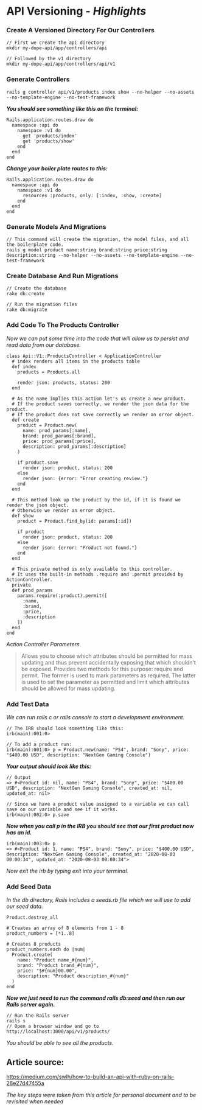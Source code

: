 # API Versioning - _Highlights_

### Create A Versioned Directory For Our Controllers

```
// First we create the api directory
mkdir my-dope-api/app/controllers/api

// Followed by the v1 directory
mkdir my-dope-api/app/controllers/api/v1
```

### Generate Controllers
```
rails g controller api/v1/products index show --no-helper --no-assets --no-template-engine --no-test-framework
```

*__You should see something like this on the terminal:__*

```
Rails.application.routes.draw do
  namespace :api do
    namespace :v1 do
      get 'products/index'
      get 'products/show'
    end
  end
end
```
*__Change your boiler plate routes to this:__*

```
Rails.application.routes.draw do
  namespace :api do
    namespace :v1 do
      resources :products, only: [:index, :show, :create]
    end
  end
end
```

### Generate Models And Migrations

```
// This command will create the migration, the model files, and all the boilerplate code.
rails g model product name:string brand:string price:string description:string --no-helper --no-assets --no-template-engine --no-test-framework
```

### Create Database And Run Migrations

```
// Create the database
rake db:create

// Run the migration files
rake db:migrate
```

### Add Code To The Products Controller

_Now we can put some time into the code that will allow us to persist and read data from our database._

```
class Api::V1::ProductsController < ApplicationController
  # index renders all items in the products table
  def index
    products = Products.all

    render json: products, status: 200
  end

  # As the name implies this action let's us create a new product.
  # If the product saves correctly, we render the json data for the product.
  # If the product does not save correctly we render an error object.
  def create
    product = Product.new(
      name: prod_params[:name],
      brand: prod_params[:brand],
      price: prod_params[:price],
      description: prod_params[:description]
    )

    if product.save
      render json: product, status: 200
    else
      render json: {error: "Error creating review."}
    end
  end
  
  # This method look up the product by the id, if it is found we render the json object.
  # Otherwise we render an error object. 
  def show
    product = Product.find_by(id: params[:id])

    if product 
      render json: product, status: 200
    else
      render json: {error: "Product not found."}
    end
  end

  # This private method is only available to this controller.
  # It uses the built-in methods .require and .permit provided by ActionController.
  private
  def prod_params 
    params.require(:product).permit([
      :name,
      :brand,
      :price,
      :description
    ])
  end 
end
```

_Action Controller Parameters_
> Allows you to choose which attributes should be permitted for mass updating and thus prevent accidentally exposing that which shouldn’t be exposed. Provides two methods for this purpose: require and permit. The former is used to mark parameters as required. The latter is used to set the parameter as permitted and limit which attributes should be allowed for mass updating.

### Add Test Data

_We can run rails c or rails console to start a development environment._

```
// The IRB should look something like this:
irb(main):001:0>

// To add a product run:
irb(main):001:0> p = Product.new(name: "PS4", brand: "Sony", price: "$400.00 USD", description: "NextGen Gaming Console")
```
*__Your output should look like this:__*

```
// Output
=> #<Product id: nil, name: "PS4", brand: "Sony", price: "$400.00 USD", description: "NextGen Gaming Console", created_at: nil, updated_at: nil>

// Since we have a product value assigned to a variable we can call save on our variable and see if it works.
irb(main):002:0> p.save
```

*__Now when you call p in the IRB you should see that our first product now has an id.__*

```
irb(main):003:0> p
=> #<Product id: 1, name: "PS4", brand: "Sony", price: "$400.00 USD", description: "NextGen Gaming Console", created_at: "2020-08-03 00:00:34", updated_at: "2020-08-03 00:00:34">
```
_Now exit the irb by typing exit into your terminal._

### Add Seed Data

_In the db directory, Rails includes a seeds.rb file which we will use to add our seed data._

```
Product.destroy_all

# Creates an array of 8 elements from 1 - 8
product_numbers = [*1..8]

# Creates 8 products
product_numbers.each do |num|
  Product.create(
    name: "Product name_#{num}",
    brand: "Product brand_#{num}",
    price: "$#{num}00.00",
    description: "Product description_#{num}"
  )
end
```

*__Now we just need to run the command rails db:seed and then run our Rails server again.__*

```
// Run the Rails server
rails s
// Open a browser window and go to 
http://localhost:3000/api/v1/products/
```

*You should be able to see all the products.*

## Article source: ##

https://medium.com/swlh/how-to-build-an-api-with-ruby-on-rails-28e27d47455a

_The key steps were taken from this article for personal document and to be revisited when needed_
